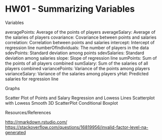 # HW01 - Summarizing Variables

Variables

averagePoints: Average of the points of players
averageSalary: Average of the salaries of players
covariance: Covariance between points and salaries
correlation: Correlation between points and salaries
intercept: Intercept of regression line
numberOfIndividuals: The number of players in the data
sdevPoints: Standard deviation among points
sdevSalaries: Standard deviation among salaries
slope: Slope of regression line
sumPoints: Sum of the points of all players combined
sumSalary: Sum of the salaries of all players combined
variancePoints: Variance of the points among players
varianceSalary: Variance of the salaries among players
yHat: Predicted salaries for regression line

Graphs

Scatter Plot of Points and Salary
Regression and Lowess Lines
Scatterplot with Lowess Smooth
3D ScatterPlot
Conditional Boxplot

Resources/References

http://rmarkdown.rstudio.com/
https://stackoverflow.com/questions/16819956/invalid-factor-level-na-generated
